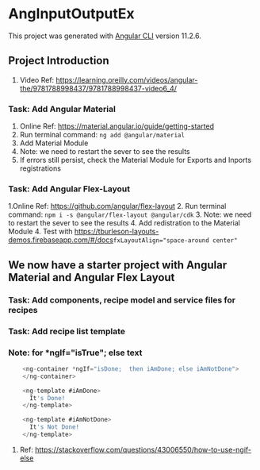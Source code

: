 # AngInputOutputEx

This project was generated with [Angular CLI](https://github.com/angular/angular-cli) version 11.2.6.

## Project Introduction

1. Video Ref: <https://learning.oreilly.com/videos/angular-the/9781788998437/9781788998437-video6_4/>

### Task: Add Angular Material

1. Online Ref: <https://material.angular.io/guide/getting-started>
2. Run terminal command: ```ng add @angular/material```
3. Add Material Module
4. Note: we need to restart the sever to see the results
5. If errors still persist, check the Material Module for Exports and Inports registrations

### Task: Add Angular Flex-Layout

1.Online Ref: <https://github.com/angular/flex-layout>
2. Run terminal command: ```npm i -s @angular/flex-layout @angular/cdk```
3. Note: we need to restart the sever to see the results
4. Add redistration to the Material Module
4. Test with <https://tburleson-layouts-demos.firebaseapp.com/#/docs>```fxLayoutAlign="space-around center"```

## We now have a starter project with Angular Material and Angular Flex Layout

### Task: Add components, recipe model and service files for recipes

### Task: Add recipe list template

### Note: for *ngIf="isTrue"; else text

```typescript
    <ng-container *ngIf="isDone;  then iAmDone; else iAmNotDone">
    </ng-container>

    <ng-template #iAmDone>
      It's Done!
    </ng-template>

    <ng-template #iAmNotDone>
      It's Not Done!
    </ng-template>
  ```

  1. Ref: <https://stackoverflow.com/questions/43006550/how-to-use-ngif-else>
